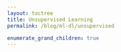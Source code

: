 ```yaml
---
layout: toctree
title: Unsupervised Learning
permalink: /blog/ml-dl/unsupervised

enumerate_grand_children: true
---
```

